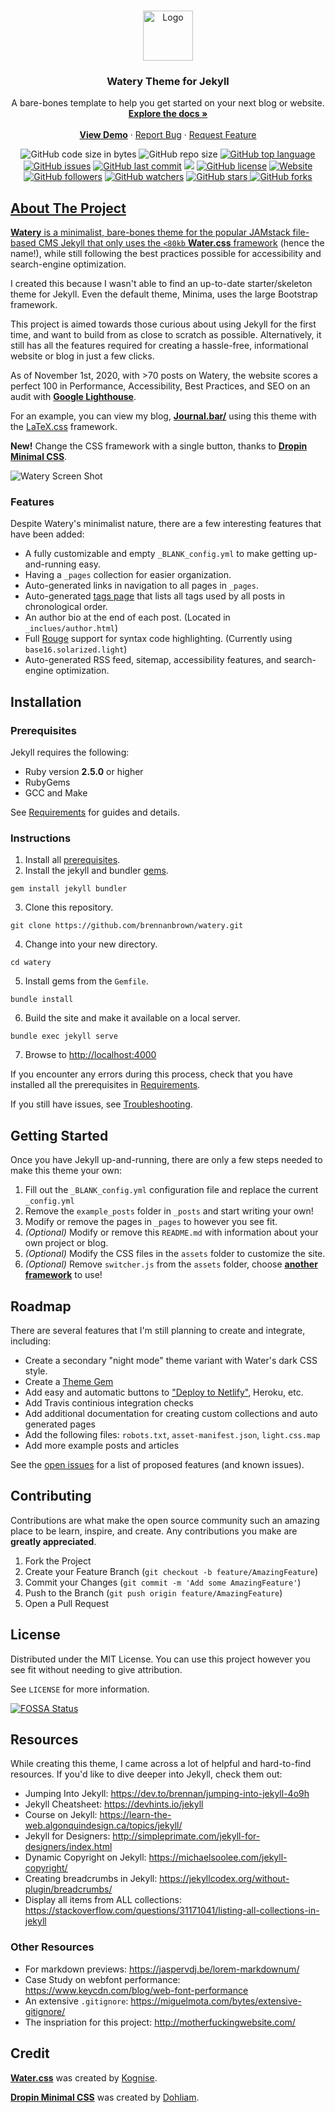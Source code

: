 <!-- PROJECT LOGO -->
<br />
<p align="center">
  <a href="https://github.com/brennanbrown/watery">
    <img src="https://i.postimg.cc/R04gwg7n/logo.png" alt="Logo" width="80" height="80">
  </a>

  <h3 align="center">Watery Theme for Jekyll</h3>

  <p align="center">
    A bare-bones template to help you get started on your next blog or website.
    <br />
    <a href="https://github.com/brennanbrown/watery"><strong>Explore the docs »</strong></a>
    <br />
    <br />
    <strong><a href="https://watery.netlify.app">View Demo</a></strong>
    ·
    <a href="https://github.com/brennanbrown/watery/issues">Report Bug</a>
    ·
    <a href="https://github.com/brennanbrown/watery/issues">Request Feature</a>
  </p>
</p>

<!-- BADGES -->
<p align="center">
<img alt="GitHub code size in bytes" src="https://img.shields.io/github/languages/code-size/brennanbrown/watery"> 
<img alt="GitHub repo size" src="https://img.shields.io/github/repo-size/brennanbrown/watery"> 
<a href="https://github.com/brennanbrown/watery/search?l=html"><img alt="GitHub top language" src="https://img.shields.io/github/languages/top/brennanbrown/watery"></a>
<a href="https://github.com/brennanbrown/watery/issues"><img alt="GitHub issues" src="https://img.shields.io/github/issues/brennanbrown/watery"></a> 
<a href="https://github.com/brennanbrown/watery/commits/main"><img alt="GitHub last commit" src="https://img.shields.io/github/last-commit/brennanbrown/watery"></a>
<a href="https://app.fossa.com/projects/git%2Bgithub.com%2Fbrennanbrown%2Fwatery?ref=badge_shield" alt="FOSSA Status"><img src="https://app.fossa.com/api/projects/git%2Bgithub.com%2Fbrennanbrown%2Fwatery.svg?type=shield"/></a>
<a href="https://github.com/brennanbrown/watery/blob/main/LICENSE"><img alt="GitHub license" src="https://img.shields.io/github/license/brennanbrown/watery"></a> 
<a href="https://watery.netlify.app"><img alt="Website" src="https://img.shields.io/website?down_color=red&down_message=Offline%21&label=Status&up_color=darkgreen&up_message=Online%21&url=https%3A%2F%2Fwatery.netlify.app"></a>
<br />
<a href="https://github.com/brennanbrown?tab=followers"><img alt="GitHub followers" src="https://img.shields.io/github/followers/brennanbrown?label=Follow%20Me%21&style=social"></a>
<a href="https://github.com/brennanbrown/watery/watchers"><img alt="GitHub watchers" src="https://img.shields.io/github/watchers/brennanbrown/watery?label=Watch%21&style=social"></a>
<a href="https://github.com/brennanbrown/watery/stargazers"><img alt="GitHub stars" src="https://img.shields.io/github/stars/brennanbrown/watery?label=Star%21&style=social"> </a>
<a href="https://github.com/brennanbrown/watery/network/members"><img alt="GitHub forks"src="https://img.shields.io/github/forks/brennanbrown/watery?label=Fork%21&style=social">
</p>

<!-- ABOUT THE PROJECT -->
## About The Project

**Watery** is a minimalist, bare-bones theme for the popular JAMstack file-based CMS Jekyll that only uses the `<80kb` [**Water.css** framework](https://github.com/kognise/water.css) (hence the name!), while still following the best practices possible for accessibility and search-engine optimization.

I created this because I wasn't able to find an up-to-date starter/skeleton theme for Jekyll. Even the default theme, Minima, uses the large Bootstrap framework.

This project is aimed towards those curious about using Jekyll for the first time, and want to build from as close to scratch as possible. Alternatively, it still has all the features required for creating a hassle-free, informational website or blog in just a few clicks.

As of November 1st, 2020, with >70 posts on Watery, the website scores a perfect 100 in Performance, Accessibility, Best Practices, and SEO on an audit with [**Google Lighthouse**](https://developers.google.com/web/tools/lighthouse).

For an example, you can view my blog, [**Journal.bar/**](https://journal.bar/) using this theme with the [LaTeX.css](https://latex.now.sh/) framework.

**New!** Change the CSS framework with a single button, thanks to [**Dropin Minimal CSS**](https://github.com/dohliam/dropin-minimal-css).

![Watery Screen Shot](https://i.postimg.cc/C1XhZB3d/Watery-Screenshot.png)

### Features

Despite Watery's minimalist nature, there are a few interesting features that have been added:

- A fully customizable and empty `_BLANK_config.yml` to make getting up-and-running easy.
- Having a `_pages` collection for easier organization.
- Auto-generated links in navigation to all pages in `_pages`.
- Auto-generated [tags page](https://watery.netlify.app/tags) that lists all tags used by all posts in chronological order.
- An author bio at the end of each post. (Located in `_inclues/author.html`)
- Full [Rouge](https://github.com/rouge-ruby/rouge) support for syntax code highlighting. (Currently using `base16.solarized.light`)
- Auto-generated RSS feed, sitemap, accessibility features, and search-engine optimization.

## Installation

### Prerequisites

Jekyll requires the following:

* Ruby version **2.5.0** or higher
* RubyGems
* GCC and Make

See [Requirements](https://jekyllrb.com/docs/installation/#requirements) for guides and details.

### Instructions

1. Install all [prerequisites](https://jekyllrb.com/docs/installation/).
2. Install the jekyll and bundler [gems](https://jekyllrb.com/docs/ruby-101/#gems).
```
gem install jekyll bundler
```
3. Clone this repository.
```
git clone https://github.com/brennanbrown/watery.git
```
4. Change into your new directory.
```
cd watery
```
5. Install gems from the `Gemfile`.
```
bundle install
```
6. Build the site and make it available on a local server.
```
bundle exec jekyll serve
```
7. Browse to [http://localhost:4000](http://localhost:4000)

If you encounter any errors during this process, check that you have installed all the prerequisites in [Requirements](https://jekyllrb.com/docs/installation/#requirements). 

If you still have issues, see [Troubleshooting](https://jekyllrb.com/docs/troubleshooting/#configuration-problems).

## Getting Started

Once you have Jekyll up-and-running, there are only a few steps needed to make this theme your own:

1. Fill out the `_BLANK_config.yml` configuration file and replace the current `_config.yml`
2. Remove the `example_posts` folder in `_posts` and start writing your own!
3. Modify or remove the pages in `_pages` to however you see fit.
4. *(Optional)* Modify or remove this `README.md` with information about your own project or blog.
5. *(Optional)* Modify the CSS files in the `assets` folder to customize the site.
6. *(Optional)* Remove `switcher.js` from the `assets` folder, choose [**another framework**](https://github.com/dbohdan/classless-css) to use!

<!-- ROADMAP -->
## Roadmap

There are several features that I'm still planning to create and integrate, including:

- Create a secondary "night mode" theme variant with Water's dark CSS style.
- Create a [Theme Gem](https://jekyllrb.com/docs/themes/#publishing-your-theme)
- Add easy and automatic buttons to ["Deploy to Netlify"](https://docs.netlify.com/site-deploys/create-deploys/#deploy-to-netlify-button), Heroku, etc.
- Add Travis continious integration checks
- Add additional documentation for creating custom collections and auto generated pages
- Add the following files: `robots.txt`, `asset-manifest.json`, `light.css.map`
- Add more example posts and articles

See the [open issues](https://github.com/othneildrew/Best-README-Template/issues) for a list of proposed features (and known issues).

<!-- CONTRIBUTING -->
## Contributing

Contributions are what make the open source community such an amazing place to be learn, inspire, and create. Any contributions you make are **greatly appreciated**.

1. Fork the Project
2. Create your Feature Branch (`git checkout -b feature/AmazingFeature`)
3. Commit your Changes (`git commit -m 'Add some AmazingFeature'`)
4. Push to the Branch (`git push origin feature/AmazingFeature`)
5. Open a Pull Request

<!-- LICENSE -->
## License

Distributed under the MIT License. You can use this project however you see fit without needing to give attribution. 

See `LICENSE` for more information.


[![FOSSA Status](https://app.fossa.com/api/projects/git%2Bgithub.com%2Fbrennanbrown%2Fwatery.svg?type=large)](https://app.fossa.com/projects/git%2Bgithub.com%2Fbrennanbrown%2Fwatery?ref=badge_large)

## Resources

While creating this theme, I came across a lot of helpful and hard-to-find resources. If you'd like to dive deeper into Jekyll, check them out:

- Jumping Into Jekyll: https://dev.to/brennan/jumping-into-jekyll-4o9h
- Jekyll Cheatsheet: https://devhints.io/jekyll
- Course on Jekyll: https://learn-the-web.algonquindesign.ca/topics/jekyll/
- Jekyll for Designers: http://simpleprimate.com/jekyll-for-designers/index.html
- Dynamic Copyright on Jekyll: https://michaelsoolee.com/jekyll-copyright/
- Creating breadcrumbs in Jekyll:  https://jekyllcodex.org/without-plugin/breadcrumbs/
- Display all items from ALL collections: https://stackoverflow.com/questions/31171041/listing-all-collections-in-jekyll

### Other Resources

- For markdown previews: https://jaspervdj.be/lorem-markdownum/
- Case Study on webfont performance: https://www.keycdn.com/blog/web-font-performance
- An extensive `.gitignore`: https://miguelmota.com/bytes/extensive-gitignore/
- The inspriation for this project: http://motherfuckingwebsite.com/

## Credit

[**Water.css**](https://watercss.kognise.dev/) was created by [Kognise](https://github.com/kognise).

[**Dropin Minimal CSS**](https://github.com/dohliam/dropin-minimal-css) was created by [Dohliam](https://github.com/dohliam).
